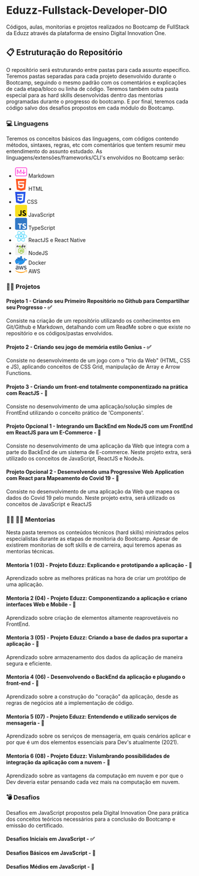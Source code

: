 # Eduzz-Fullstack-Developer-DIO

Códigos, aulas, monitorias e projetos realizados no Bootcamp de FullStack da Eduzz através da plataforma de ensino Digital Innovation One. 

## :clipboard: Estruturação do Repositório
O repositório será estruturando entre pastas para cada assunto específico.  Teremos pastas separadas para cada projeto desenvolvido durante o Bootcamp, seguindo o mesmo padrão com os comentários e explicações de cada etapa/bloco ou linha de código. Teremos também outra pasta especial para as hard skills desenvolvidas dentro das mentorias programadas durante o progresso do bootcamp. E por final, teremos cada código salvo dos desafios propostos em cada módulo do Bootcamp.

### :computer: Linguagens

Teremos os conceitos básicos das linguagens, com códigos contendo métodos, sintaxes, regras, etc com comentários que tentem resumir meu entendimento do assunto estudado. As linguagens/extensões/frameworks/CLI's envolvidos no Bootcamp serão: 
<ul> 
    <li><img src="./Images/markdown-icon.png"> Markdown </li> 
    <li><img src="./Images/html icon.png"> HTML </li>
    <li><img src="./Images/css icon.png"> CSS </li>
    <li><img src="./Images/js icon.png"> JavaScript </li>
    <li><img src="./Images/typescript icon.png"> TypeScript </li>
    <li><img src="./Images/reactjs icon.png"> ReactJS e React Native </li>
    <li><img src="./Images/nodejs icon.png"> NodeJS </li>
    <li><img src="./Images/docker icon.png"> Docker </li>
    <li><img src="./Images/aws icon.png"> AWS </li>
</ul>

### :man_technologist: Projetos

#### Projeto 1 - Criando seu Primeiro Repositório no Github para Compartilhar seu Progresso - :white_check_mark:
Consiste na criação de um repositório utilizando os conhecimentos em Git/Github e Markdown, detalhando com um ReadMe sobre o que existe no repositório e os códigos/pastas envolvidos.

#### Projeto 2 - Criando seu jogo de memória estilo Genius - :white_check_mark:
Consiste no desenvolvimento de um jogo com o "trio da Web" (HTML, CSS e JS), aplicando conceitos de CSS Grid, manipulação de Array e Arrow Functions.

#### Projeto 3 - Criando um front-end totalmente componentizado na prática com ReactJS - :black_square_button:
Consiste no desenvolvimento de uma aplicação/solução simples de FrontEnd utilizando o conceito prático de 'Components'.

#### Projeto Opcional 1 - Integrando um BackEnd em NodeJS com um FrontEnd em ReactJS para um E-Commerce - :black_square_button:
Consiste no desenvolvimento de uma aplicação da Web que integra com a parte do BackEnd de um sistema de E-commerce. Neste projeto extra, será utilizado os conceitos de JavaScript, ReactJS e NodeJs.

#### Projeto Opcional 2 - Desenvolvendo uma Progressive Web Application com React para Mapeamento do Covid 19 - :black_square_button:
Consiste no desenvolvimento de uma aplicação da Web que mapea os dados do Covid 19 pelo mundo. Neste projeto extra, será utilizado
os conceitos de JavaScript e ReactJS

### :woman_teacher: :man_teacher: Mentorias
Nesta pasta teremos os conteúdos técnicos (hard skills) ministrados pelos especialistas durante as etapas de monitoria do Bootcamp.
Apesar de existirem monitorias de soft skills e de carreira, aqui teremos apenas as mentorias técnicas.

#### Mentoria 1 (03) - Projeto Eduzz: Explicando e prototipando a aplicação - :black_square_button:
Aprendizado sobre as melhores práticas na hora de criar um protótipo de uma aplicação.

#### Mentoria 2 (04) - Projeto Eduzz: Componentizando a aplicação e criano interfaces Web e Mobile - :black_square_button:
Aprendizado sobre criação de elementos altamente reaprovetáveis no FrontEnd.

#### Mentoria 3 (05) - Projeto Eduzz: Criando a base de dados pra suportar a aplicação - :black_square_button:
Aprendizado sobre armazenamento dos dados da aplicação de maneira segura e eficiente. 

#### Mentoria 4 (06) - Desenvolvendo o BackEnd da aplicação e plugando o front-end - :black_square_button:
Aprendizado sobre a construção do "coração" da aplicação, desde as regras de negócios até a implementação de código.

#### Mentoria 5 (07) - Projeto Eduzz: Entendendo e utilizado serviços de mensageria - :black_square_button:
Aprendizado sobre os serviços de mensageria, em quais cenários aplicar e por que é um dos elementos essenciais para Dev's atualmente (2021).

#### Mentoria 6 (08) - Projeto Eduzz: Vislumbrando possibilidades de integração da aplicação com a nuvem - :black_square_button:
Aprendizado sobre as vantagens da computação em nuvem e por que o Dev deveria estar pensando cada vez mais na computação em nuvem.

### :bomb: Desafios
Desafios em JavaScript propostos pela Digital Innovation One para prática dos conceitos teóricos necessários para a conclusão do Bootcamp e emissão do certificado.

#### Desafios Iniciais em JavaScript - :white_check_mark:

#### Desafios Básicos em JavaScript - :black_square_button:

#### Desafios Médios em JavaScript - :black_square_button:

